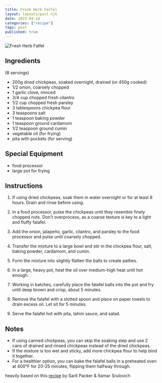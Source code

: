 ```yaml
---
title: Fresh Herb Falfel
layout: layouts/post.njk
date: 2023-04-24
categories: ["recipe"]
tags: post
published: true
---
```

![Fresh Herb Falfel](/assets/images/fresh-herb-falafel.webp)

## Ingredients

(8 servings)

- 200g dried chickpeas, soaked overnight, drained (or 450g cooked)
- 1/2 onion, coarsely chopped
- 1 garlic clove, minced
- 3/4 cup chopped fresh cilantro
- 1/2 cup chopped fresh parsley
- 3 tablespoons chickpea flour
- 3 teaspoons salt
- 1 teaspoon baking powder
- 1 teaspoon ground cardamom
- 1/2 teaspoon ground cumin
- vegetable oil (for frying)
- pita with pockets (for serving)

## Special Equipment

- food processor
- large pot for frying

## Instructions

1. If using dried chickpeas, soak them in water overnight or for at least 8 hours. Drain and rinse before using.

2. In a food processor, pulse the chickpeas until they resemble finely chopped nuts. Don't overprocess, as a coarse texture is key to a light and fluffy falafel.

3. Add the onion, jalapeño, garlic, cilantro, and parsley to the food processor and pulse until coarsely chopped.

4. Transfer the mixture to a large bowl and stir in the chickpea flour, salt, baking powder, cardamom, and cumin.

5. Form the mixture into slightly flatten the balls to create patties.

6. In a large, heavy pot, heat the oil over medium-high heat until hot enough.

7. Working in batches, carefully place the falafel balls into the pot and fry until deep brown and crisp, about 5 minutes.

8. Remove the falafel with a slotted spoon and place on paper towels to drain excess oil. Let sit for 5 minutes.

9. Serve the falafel hot with pita, tahini sauce, and salad.

## Notes

- If using canned chickpeas, you can skip the soaking step and use 2 cans of drained and rinsed chickpeas instead of the dried chickpeas.
- If the mixture is too wet and sticky, add more chickpea flour to help bind it together.
- For a healthier option, you can bake the falafel balls in a preheated oven at 400°F for 20-25 minutes, flipping them halfway through.


heavily based on this [recipe](https://www.bonappetit.com/recipe/fresh-herb-falafel) by Sarit Packer & Itamar Srulovich
